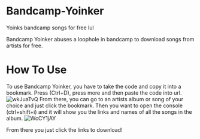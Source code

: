 # Bandcamp-Yoinker
Yoinks bandcamp songs for free lul

Bandcamp Yoinker abuses a loophole in bandcamp to download songs from artists for free.

# How To Use
To use Bandcamp Yoinker, you have to take the code and copy it into a bookmark.
Press (Ctrl+D), press more and then paste the code into url.
![wkJuaTvQ](https://user-images.githubusercontent.com/68979871/143673265-e68530e4-dfa4-4091-ae1f-82fcc37010eb.png)
From there, you can go to an artists album or song of your choice and just click the bookmark. Then you want to open the console (ctrl+shift+i) and it will show you the links and names of all the songs in the album.
![WcCY1jAY](https://user-images.githubusercontent.com/68979871/143673304-5e5c01bc-8e22-4297-98c3-ebd582ff7bcb.png)

From there you just click the links to download!
